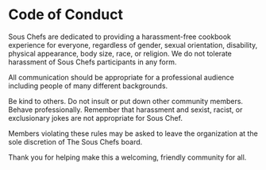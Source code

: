 # Code of Conduct
Sous Chefs are dedicated to providing a harassment-free cookbook experience for everyone, regardless of gender, sexual orientation, disability, physical appearance, body size, race, or religion. We do not tolerate harassment of Sous Chefs participants in any form.

All communication should be appropriate for a professional audience including people of many different backgrounds.

Be kind to others. Do not insult or put down other community members. Behave professionally. Remember that harassment and sexist, racist, or exclusionary jokes are not appropriate for Sous Chef.

Members violating these rules may be asked to leave the organization at the sole discretion of The Sous Chefs board.

Thank you for helping make this a welcoming, friendly community for all.

